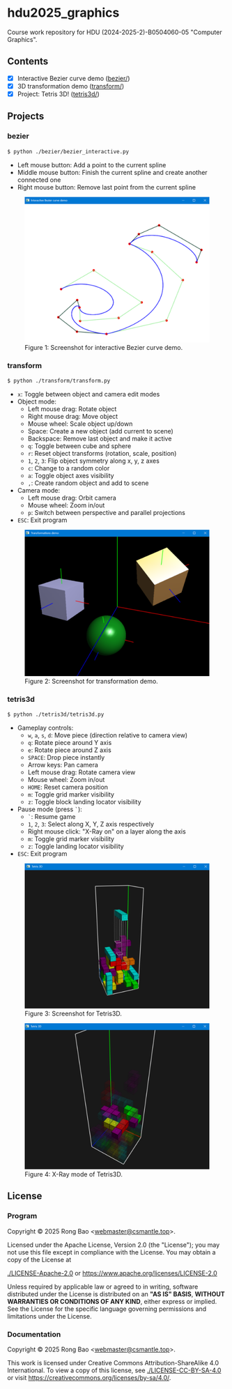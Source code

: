 # hdu2025_graphics

Course work repository for HDU (2024-2025-2)-B0504060-05 "Computer Graphics".

## Contents

* [x] Interactive Bezier curve demo ([bezier/](bezier/))
* [x] 3D transformation demo ([transform/](transform/))
* [x] Project: Tetris 3D! ([tetris3d/](tetris3d/))

## Projects

### bezier

```sh
$ python ./bezier/bezier_interactive.py
```

* Left mouse button: Add a point to the current spline
* Middle mouse button: Finish the current spline and create another connected one
* Right mouse button: Remove last point from the current spline

<figure>
    <img src="assets/bezier_interactive.png" alt="interactive Bezier curve">
    <figcaption>Figure 1: Screenshot for interactive Bezier curve demo.</figcaption>
</figure>

### transform

```sh
$ python ./transform/transform.py
```

* `x`: Toggle between object and camera edit modes
* Object mode:
  * Left mouse drag: Rotate object
  * Right mouse drag: Move object
  * Mouse wheel: Scale object up/down
  * Space: Create a new object (add current to scene)
  * Backspace: Remove last object and make it active
  * `q`: Toggle between cube and sphere
  * `r`: Reset object transforms (rotation, scale, position)
  * `1`, `2`, `3`: Flip object symmetry along x, y, z axes
  * `c`: Change to a random color
  * `a`: Toggle object axes visibility
  * `,`: Create random object and add to scene
* Camera mode:
  * Left mouse drag: Orbit camera
  * Mouse wheel: Zoom in/out
  * `p`: Switch between perspective and parallel projections
* `ESC`: Exit program

<figure>
    <img src="assets/transform.png" alt="transformations demo">
    <figcaption>Figure 2: Screenshot for transformation demo.</figcaption>
</figure>

### tetris3d

```sh
$ python ./tetris3d/tetris3d.py
```

* Gameplay controls:
  * `w`, `a`, `s`, `d`: Move piece (direction relative to camera view)
  * `q`: Rotate piece around Y axis
  * `e`: Rotate piece around Z axis
  * `SPACE`: Drop piece instantly
  * Arrow keys: Pan camera
  * Left mouse drag: Rotate camera view
  * Mouse wheel: Zoom in/out
  * `HOME`: Reset camera position
  * `m`: Toggle grid marker visibility
  * `z`: Toggle block landing locator visibility
* Pause mode (press `` ` ``):
  * `` ` ``: Resume game
  * `1`, `2`, `3`: Select along X, Y, Z axis respectively
  * Right mouse click: "X-Ray on" on a layer along the axis
  * `m`: Toggle grid marker visibility
  * `z`: Toggle landing locator visibility
* `ESC`: Exit program

<figure>
    <img src="assets/tetris3d-1.png" alt="Tetris3D demo">
    <figcaption>Figure 3: Screenshot for Tetris3D.</figcaption>
</figure>

<figure>
    <img src="assets/tetris3d-xray.png" alt="Tetris3D X-Ray mode demo">
    <figcaption>Figure 4: X-Ray mode of Tetris3D.</figcaption>
</figure>

## License

### Program

Copyright &copy; 2025 Rong Bao <<webmaster@csmantle.top>>.

Licensed under the Apache License, Version 2.0 (the "License"); you may not use this file except in compliance with the License. You may obtain a copy of the License at

[./LICENSE-Apache-2.0](./LICENSE-Apache-2.0) or <https://www.apache.org/licenses/LICENSE-2.0>

Unless required by applicable law or agreed to in writing, software distributed under the License is distributed on an **"AS IS" BASIS**, **WITHOUT WARRANTIES OR CONDITIONS OF ANY KIND**, either express or implied. See the License for the specific language governing permissions and limitations under the License.

### Documentation

Copyright &copy; 2025 Rong Bao <<webmaster@csmantle.top>>.

This work is licensed under Creative Commons Attribution-ShareAlike 4.0 International. To view a copy of this license, see [./LICENSE-CC-BY-SA-4.0](./LICENSE-CC-BY-SA-4.0) or visit <https://creativecommons.org/licenses/by-sa/4.0/>.
